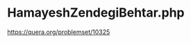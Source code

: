 # HamayeshZendegiBehtar.php
https://quera.org/problemset/10325
<?php
list($r, $c) 
		= explode(' ', readline("Enter 2 number: "));


$r = (int)$r;
$c = (int)$c;
function hamayesh($r, $c){
	$ra = 11 - $r;
	$ca = 21 - $c;
	if($c < 11){
		echo "Right $ra $c";
	}else{
		echo "Left $ra $ca";
	}
}
echo hamayesh($r, $c);
